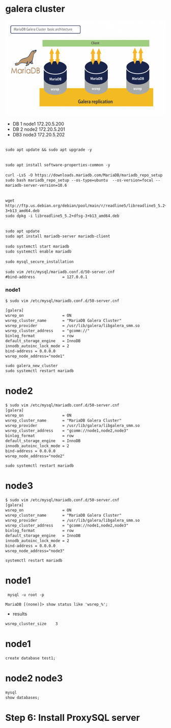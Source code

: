 # galera cluster

<img src="./mariadb.png" width="600" height="300" />


* DB 1	node1	172.20.5.200
* DB 2	node2	172.20.5.201
* DB3	node3	172.20.5.202

```

sudo apt update && sudo apt upgrade -y


sudo apt install software-properties-common -y

curl -LsS -O https://downloads.mariadb.com/MariaDB/mariadb_repo_setup
sudo bash mariadb_repo_setup --os-type=ubuntu  --os-version=focal --mariadb-server-version=10.6


wget http://ftp.us.debian.org/debian/pool/main/r/readline5/libreadline5_5.2+dfsg-3+b13_amd64.deb
sudo dpkg -i libreadline5_5.2+dfsg-3+b13_amd64.deb


sudo apt update
sudo apt install mariadb-server mariadb-client

sudo systemctl start mariadb
sudo systemctl enable mariadb

sudo mysql_secure_installation

sudo vim /etc/mysql/mariadb.conf.d/50-server.cnf
#bind-address            = 127.0.0.1
```
### node1

```
$ sudo vim /etc/mysql/mariadb.conf.d/50-server.cnf
```
```
[galera]
wsrep_on                 = ON
wsrep_cluster_name       = "MariaDB Galera Cluster"
wsrep_provider           = /usr/lib/galera/libgalera_smm.so
wsrep_cluster_address    = "gcomm://"
binlog_format            = row
default_storage_engine   = InnoDB
innodb_autoinc_lock_mode = 2
bind-address = 0.0.0.0
wsrep_node_address="node1"

```
```
sudo galera_new_cluster
sudo systemctl restart mariadb 
```
# node2

```
$ sudo vim /etc/mysql/mariadb.conf.d/50-server.cnf
[galera]
wsrep_on                 = ON
wsrep_cluster_name       = "MariaDB Galera Cluster"
wsrep_provider           = /usr/lib/galera/libgalera_smm.so
wsrep_cluster_address    = "gcomm://node1,node2,node3"
binlog_format            = row
default_storage_engine   = InnoDB
innodb_autoinc_lock_mode = 2
bind-address = 0.0.0.0
wsrep_node_address="node2"
```
```
sudo systemctl restart mariadb 
```
# node3

```
$ sudo vim /etc/mysql/mariadb.conf.d/50-server.cnf
[galera]
wsrep_on                 = ON
wsrep_cluster_name       = "MariaDB Galera Cluster"
wsrep_provider           = /usr/lib/galera/libgalera_smm.so
wsrep_cluster_address    = "gcomm://node1,node2,node3"
binlog_format            = row
default_storage_engine   = InnoDB
innodb_autoinc_lock_mode = 2
bind-address = 0.0.0.0
wsrep_node_address="node3"
```
```
systemctl restart mariadb
```

# node1

```
 mysql -u root -p
```
```
MariaDB [(none)]> show status like 'wsrep_%'; 

```
* results
```
wsrep_cluster_size    3
```

# node1

```
create database test1;
```
# node2 node3
```
mysql
show databases;
```

# Step 6: Install ProxySQL server






